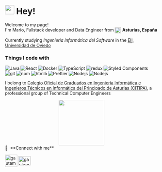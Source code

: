 <h1><img src="https://emojis.slackmojis.com/emojis/images/1531849430/4246/blob-sunglasses.gif?1531849430" width="30"/> Hey!</h1>


<p>Welcome to my page! </br> I'm Mario, Fullstack developer and Data Engineer from <img align="center" src="https://upload.wikimedia.org/wikipedia/commons/c/c3/Bandera_de_Espa%C3%B1a_%28nuevo_dise%C3%B1o%29.svg" alt="gautamkrishnar" height="20" width="20" /> <b>Asturias, España</b></p>
<p>Currently studying <i>Ingeniería Informática del Software</i> in the <a href="https://ingenieriainformatica.uniovi.es/" alt="Página de la Escuela de Ingeniería Informática de la Universidad de Oviedo">EII, Universidad de Oviedo</a></p>
<h3>Things I code with</h3>
<p>
  <img alt="Java" src="https://img.shields.io/badge/java-%23ED8B00.svg?style=flat-square&logo=java&logoColor=white" />
  <img alt="React" src="https://img.shields.io/badge/-React-45b8d8?style=flat-square&logo=react&logoColor=white" />
  <img alt="Docker" src="https://img.shields.io/badge/-Docker-46a2f1?style=flat-square&logo=docker&logoColor=white" />
  <img alt="TypeScript" src="https://img.shields.io/badge/-TypeScript-007ACC?style=flat-square&logo=typescript&logoColor=white" />
  <img alt="redux" src="https://img.shields.io/badge/-Redux-764ABC?style=flat-square&logo=redux&logoColor=white" />
  <img alt="Styled Components" src="https://img.shields.io/badge/-Styled_Components-db7092?style=flat-square&logo=styled-components&logoColor=white" />
  <img alt="git" src="https://img.shields.io/badge/-Git-F05032?style=flat-square&logo=git&logoColor=white" />
  <img alt="npm" src="https://img.shields.io/badge/-NPM-CB3837?style=flat-square&logo=npm&logoColor=white" />
  <img alt="html5" src="https://img.shields.io/badge/-HTML5-E34F26?style=flat-square&logo=html5&logoColor=white" />
  <img alt="Prettier" src="https://img.shields.io/badge/-Prettier-F7B93E?style=flat-square&logo=prettier&logoColor=white" />
  <img alt="Nodejs" src="https://img.shields.io/badge/-Nodejs-43853d?style=flat-square&logo=Node.js&logoColor=white" />
  <img alt="Nodejs" src="https://img.shields.io/badge/express.js-%23404d59.svg?style=flat-square&logo=Node.js&logoColor=white" />
</p>
<p>I belong to <a href="https://www.citipa.org" alt="Official website of CITIPA">Colegio Oficial de Graduados en Ingeniería Informática e Ingenieros Técnicos en Informática del Principado de Asturias (CITIPA)</a>, a professional group of Technical Computer Engineers</p>
<div align="center"><img src="https://www.citipa.org/wp-content/uploads/2019/04/Logotipo-CITIPA.org-v2-texto-v2-1500x750-1024x512.png" height="150" width="auto" /> </div>
🔗 &nbsp;**Connect with me**
<p align="left">
 <a href="https://mariopdev.com" target="blank"><img align="center" src="https://img.icons8.com/fluent/96/000000/domain.png" alt="gautamkrishnar" height="40" width="40" /></a>
<a href="https://www.instagram.com/mariopdev/" target="blank"><img align="center" src="https://raw.githubusercontent.com/rahuldkjain/github-profile-readme-generator/master/src/images/icons/Social/instagram.svg" alt="gautamkrishnar" height="30" width="40" /></a>

